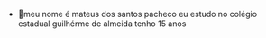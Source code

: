 - 👋meu nome é mateus dos santos pacheco eu estudo no colégio estadual guilhérme de almeida
tenho 15 anos 
